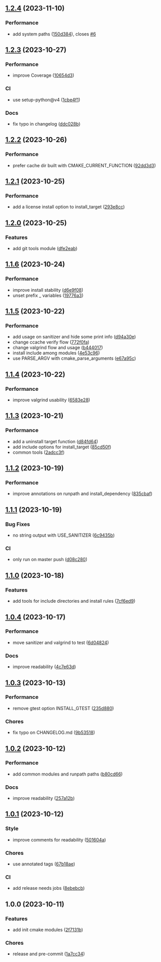 ## [1.2.4](https://github.com/msclock/cmake-modules/compare/v1.2.3...v1.2.4) (2023-11-10)


### Performance

* add system paths ([150d384](https://github.com/msclock/cmake-modules/commit/150d384f7c6f5c5627bb5638c3dd2b58fda1824a)), closes [#6](https://github.com/msclock/cmake-modules/issues/6)

## [1.2.3](https://github.com/msclock/cmake-modules/compare/v1.2.2...v1.2.3) (2023-10-27)


### Performance

* improve Coverage ([10654d3](https://github.com/msclock/cmake-modules/commit/10654d38326f87354a7c1b34f89571bd4d29eb56))


### CI

* use setup-python@v4 ([1cbe4f1](https://github.com/msclock/cmake-modules/commit/1cbe4f11a168005960f2a66dbebb43353722e29f))


### Docs

* fix typo in changelog ([ddc028b](https://github.com/msclock/cmake-modules/commit/ddc028b0ea7040409a3e0c139ce360891506365c))

## [1.2.2](https://github.com/msclock/cmake-modules/compare/v1.2.1...v1.2.2) (2023-10-26)


### Performance

* prefer cache dir built with CMAKE_CURRENT_FUNCTION ([92dd3d3](https://github.com/msclock/cmake-modules/commit/92dd3d34f6c34d23f6195be78f68379cb64cd78a))

## [1.2.1](https://github.com/msclock/cmake-modules/compare/v1.2.0...v1.2.1) (2023-10-25)


### Performance

* add a license install option to install_target ([293e8cc](https://github.com/msclock/cmake-modules/commit/293e8ccdb7add4269bb4a2ac31c8efed0179b48e))

## [1.2.0](https://github.com/msclock/cmake-modules/compare/v1.1.6...v1.2.0) (2023-10-25)


### Features

* add git tools module ([dfe2eab](https://github.com/msclock/cmake-modules/commit/dfe2eabc645c0721ed94b7c24d90da51d7eb58a1))

## [1.1.6](https://github.com/msclock/cmake-modules/compare/v1.1.5...v1.1.6) (2023-10-24)


### Performance

* improve install stability ([d6e9f08](https://github.com/msclock/cmake-modules/commit/d6e9f088e9332f81a4d7f655f1d86700cb25fbb4))
* unset prefix _ variables ([19776a3](https://github.com/msclock/cmake-modules/commit/19776a31087e87c6e468a9c684a5781798b95b80))

## [1.1.5](https://github.com/msclock/cmake-modules/compare/v1.1.4...v1.1.5) (2023-10-22)


### Performance

* add usage on sanitizer and hide some print info ([d94a30e](https://github.com/msclock/cmake-modules/commit/d94a30e51a584e6e1e1abb237ebaddcecc1cbaee))
* change ccache verify flow ([772f0fa](https://github.com/msclock/cmake-modules/commit/772f0fa899a43d252bd49c1dacb7d6eee8138e26))
* change valgrind flow and usage ([b444017](https://github.com/msclock/cmake-modules/commit/b44401719c934d0d44f0c30dc58697ff1ca4eb95))
* install include among modules ([4e53c96](https://github.com/msclock/cmake-modules/commit/4e53c96509c6853cb6e39bd1b8de90024a52643d))
* use PARSE_ARGV with cmake_parse_arguments ([e67a95c](https://github.com/msclock/cmake-modules/commit/e67a95c3ef0668272d46f2440b19ad7f68b86251))

## [1.1.4](https://github.com/msclock/cmake-modules/compare/v1.1.3...v1.1.4) (2023-10-22)


### Performance

* improve valgrind usability ([6583e28](https://github.com/msclock/cmake-modules/commit/6583e286580ae7667b41680ab2f5f91fd659087d))

## [1.1.3](https://github.com/msclock/cmake-modules/compare/v1.1.2...v1.1.3) (2023-10-21)


### Performance

* add a uninstall target function ([d84fd64](https://github.com/msclock/cmake-modules/commit/d84fd64235b44ced98ef5e1748dff060838cb6c9))
* add include options for install_target ([85cd50f](https://github.com/msclock/cmake-modules/commit/85cd50f1dc0d334a624f1660193ee03ac75dea4d))
* common tools ([2adcc3f](https://github.com/msclock/cmake-modules/commit/2adcc3faaf274a7d66f502cc5d38aae0b4fd79b4))

## [1.1.2](https://github.com/msclock/cmake-modules/compare/v1.1.1...v1.1.2) (2023-10-19)


### Performance

* improve annotations on runpath and install_dependency ([835cbaf](https://github.com/msclock/cmake-modules/commit/835cbafd15a81b0f61af86ed8296fa36992d6a91))

## [1.1.1](https://github.com/msclock/cmake-modules/compare/v1.1.0...v1.1.1) (2023-10-19)


### Bug Fixes

* no string output with USE_SANITIZER ([6c9435b](https://github.com/msclock/cmake-modules/commit/6c9435bc76c9df0d05d489b5535e617ead130279))


### CI

* only run on master push ([d08c280](https://github.com/msclock/cmake-modules/commit/d08c28002369d84fbc656e1ba33a565e35b2fc46))

## [1.1.0](https://github.com/msclock/cmake-modules/compare/v1.0.4...v1.1.0) (2023-10-18)


### Features

* add tools for include directories and install rules ([7cf6ed9](https://github.com/msclock/cmake-modules/commit/7cf6ed99663378878f8ec6a829100b648fadee88))

## [1.0.4](https://github.com/msclock/cmake-modules/compare/v1.0.3...v1.0.4) (2023-10-17)


### Performance

* move sanitizer and valgrind to test ([6d04824](https://github.com/msclock/cmake-modules/commit/6d04824fe522598ec7c5d6d50fe29c0140094466))


### Docs

* improve readability ([4c7e63d](https://github.com/msclock/cmake-modules/commit/4c7e63dd62d154d762f040bbb73a6b9ae04d0c71))

## [1.0.3](https://github.com/msclock/cmake-modules/compare/v1.0.2...v1.0.3) (2023-10-13)


### Performance

* remove gtest option INSTALL_GTEST ([235d880](https://github.com/msclock/cmake-modules/commit/235d8800cf69744796bb87ac91aac547d2c7e290))


### Chores

* fix typo on CHANGELOG.md ([9b53518](https://github.com/msclock/cmake-modules/commit/9b53518c104f87161c876d575d564ffcb5d3c9ca))

## [1.0.2](https://github.com/msclock/cmake-modules/compare/v1.0.1...v1.0.2) (2023-10-12)


### Performance

* add common modules and runpath paths ([b80cd66](https://github.com/msclock/cmake-modules/commit/b80cd664c7120d370870c329caa5b9f0bdc983fa))


### Docs

* improve readability ([257a12b](https://github.com/msclock/cmake-modules/commit/257a12bfde5e4a75b0497406a0778ac12c5af774))

## [1.0.1](https://github.com/msclock/cmake-modules/compare/v1.0.0...v1.0.1) (2023-10-12)


### Style

* improve comments for readability ([501604a](https://github.com/msclock/cmake-modules/commit/501604a094eeac4ae9bd7ddf95ee0057eea326fb))


### Chores

* use annotated tags ([67b18ae](https://github.com/msclock/cmake-modules/commit/67b18aea7ec22c5fd921bd2813745b4768bc1f5a))


### CI

* add release needs jobs ([8ebebcb](https://github.com/msclock/cmake-modules/commit/8ebebcb0d320ee352413d77e108bb07958600ea9))

## 1.0.0 (2023-10-11)


### Features

* add init cmake modules ([2f7131b](https://github.com/msclock/cmake-modules/commit/2f7131b16e170524d94f8476786b2528f1539c05))


### Chores

* release and pre-commit ([1a7cc34](https://github.com/msclock/cmake-modules/commit/1a7cc34c6dc530df3535982b1723c232500e85fa))
